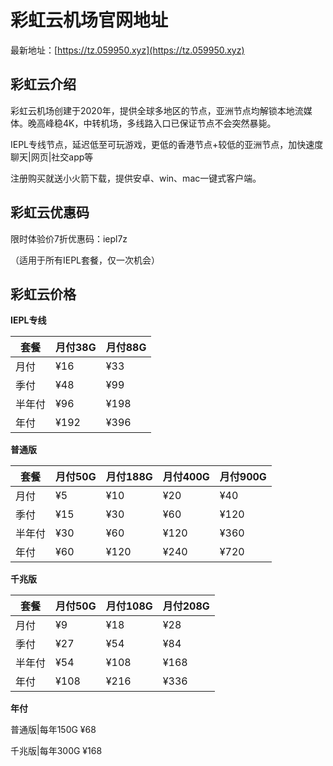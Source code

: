 # 彩虹云机场官网地址

最新地址：[https://tz.059950.xyz](https://tz.059950.xyz)

## 彩虹云介绍

彩虹云机场创建于2020年，提供全球多地区的节点，亚洲节点均解锁本地流媒体。晚高峰稳4K，中转机场，多线路入口已保证节点不会突然暴毙。

IEPL专线节点，延迟低至可玩游戏，更低的香港节点+较低的亚洲节点，加快速度 聊天|网页|社交app等

注册购买就送小火箭下载，提供安卓、win、mac一键式客户端。

## 彩虹云优惠码

限时体验价7折优惠码：iepl7z

（适用于所有IEPL套餐，仅一次机会）

## 彩虹云价格

**IEPL专线**

|套餐|月付38G|月付88G|
|----|----|----|
|月付|¥16|¥33|
|季付|¥48|¥99|
|半年付|¥96|¥198|
|年付|¥192|¥396|

**普通版**

|套餐|月付50G|月付188G|月付400G|月付900G|
|----|----|----|----|----|
|月付|¥5|¥10|¥20|¥40|
|季付|¥15|¥30|¥60|¥120|
|半年付|¥30|¥60|¥120|¥360|
|年付|¥60|¥120|¥240|¥720|

**千兆版**

|套餐|月付50G|月付108G|月付208G|
|----|----|----|----|
|月付|¥9|¥18|¥28|
|季付|¥27|¥54|¥84|
|半年付|¥54|¥108|¥168|
|年付|¥108|¥216|¥336|

**年付**

普通版|每年150G ¥68

千兆版|每年300G ¥168

